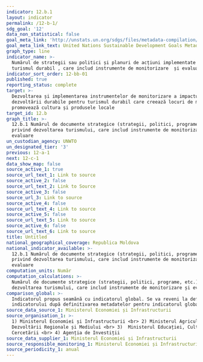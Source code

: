 ```yaml
---
indicator: 12.b.1
layout: indicator
permalink: /12-b-1/
sdg_goal: '12'
data_non_statistical: false
goal_meta_link: 'http://unstats.un.org/sdgs/files/metadata-compilation/Metadata-Goal-12.pdf'
goal_meta_link_text: United Nations Sustainable Development Goals Metadata (pdf 782kB)
graph_type: line
indicator_name: >-
  Numărul de strategii sau politici și planuri de acțiuni implementate privind
  turismul durabil , care includ instrumente de monitorizare  și evaluare
indicator_sort_order: 12-bb-01
published: true
reporting_status: complete
target: >-
  Dezvoltarea și implementarea instrumentelor de monitorizare a impactului
  dezvoltării durabile pentru turismul durabil care creează locuri de muncă și
  promovează cultura și produsele locale
target_id: 12.b
graph_title: >-
  12.b.1 Numărul de documente strategice (strategii, politici, programe, etc.)
  privind dezvoltarea turismului, care includ instrumente de monitorizare  si
  evaluare
un_custodian_agency: UNWTO
un_designated_tier: '3'
previous: 12-a-1
next: 12-c-1
data_show_map: false
source_active_1: true
source_url_text_1: Link to source
source_active_2: false
source_url_text_2: Link to Source
source_active_3: false
source_url_3: Link to source
source_active_4: false
source_url_text_4: Link to source
source_active_5: false
source_url_text_5: Link to source
source_active_6: false
source_url_text_6: Link to source
title: Untitled
national_geographical_coverage: Republica Moldova
national_indicator_available: >-
  12.b.1 Numărul de documente strategice (strategii, politici, programe, etc.)
  privind dezvoltarea turismului, care includ instrumente de monitorizare  si
  evaluare
computation_units: Număr
computation_calculations: >-
  Numărul de documente strategice (strategii, politici, programe, etc.) privind
  dezvoltarea turismului, care includ instrumente de monitorizare și evaluare
comparison_global: >-
  Indicatorul propus seamănă cu indicatorul global. Se va reveni la definiția
  indicatorului după definitivarea metadatelor pentru indicatorul global 
source_data_source_1: Ministerul Economiei și Infrastructurii
source_organisation_1: >-
  1) Ministerul Economiei și Infrastructurii <br> 2) Ministerul Agriculturii,
  Dezvoltării Regionale și Mediului <br> 3)  Ministerul Educației, Culturii și
  Cercetării <br> 4) Agenția de Investiții
source_data_supplier_1: Ministerul Economiei și Infrastructurii
source_responsible_monitoring_1: Ministerul Economiei și Infrastructurii
source_periodicity_1: anual
---
```

